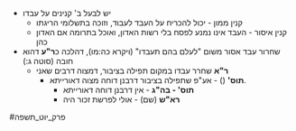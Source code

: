 - יש לבעל ב' קנינים על עבדו
	- קנין ממון - יכול להכריח על העבד לעבוד, וזוכה בתשלומי הריגתו
	- קנין איסור - העבד אינו נמנע לפסח בלי רשות האדון, ואוכל בתרומה אם האדון כהן
- שחרור עבד אסור משום "לעלם בהם תעבדו" (ויקרא כה:מו), דהלכה כ**ר"ע** דהוא חובה (סוטה ג:)
	* **ר"א** שחרר עבדו במקום תפילה בציבור, דמצוה דרבים שאני
		* **תוס'** () - אע"פ שתפילה בציבור דרבנן דוחה מצוה דאורייתא.
			* **תוס' - בה"ג** - אין דרבנן דוחה דאורייתא
			* **רא"ש** (שם) - אולי לפרשת זכור היה

#פרק_יוט_תשפה 